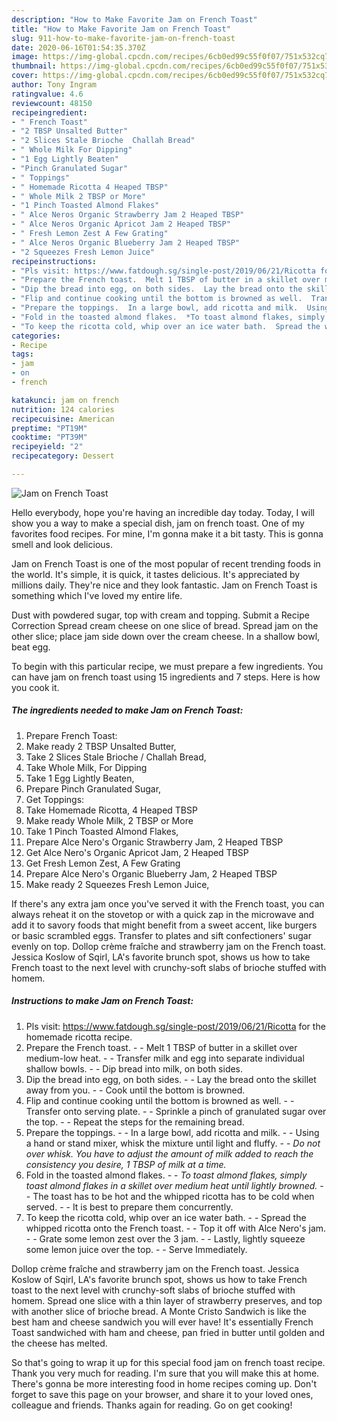 ```yaml
---
description: "How to Make Favorite Jam on French Toast"
title: "How to Make Favorite Jam on French Toast"
slug: 911-how-to-make-favorite-jam-on-french-toast
date: 2020-06-16T01:54:35.370Z
image: https://img-global.cpcdn.com/recipes/6cb0ed99c55f0f07/751x532cq70/jam-on-french-toast-recipe-main-photo.jpg
thumbnail: https://img-global.cpcdn.com/recipes/6cb0ed99c55f0f07/751x532cq70/jam-on-french-toast-recipe-main-photo.jpg
cover: https://img-global.cpcdn.com/recipes/6cb0ed99c55f0f07/751x532cq70/jam-on-french-toast-recipe-main-photo.jpg
author: Tony Ingram
ratingvalue: 4.6
reviewcount: 48150
recipeingredient:
- " French Toast"
- "2 TBSP Unsalted Butter"
- "2 Slices Stale Brioche  Challah Bread"
- " Whole Milk For Dipping"
- "1 Egg Lightly Beaten"
- "Pinch Granulated Sugar"
- " Toppings"
- " Homemade Ricotta 4 Heaped TBSP"
- " Whole Milk 2 TBSP or More"
- "1 Pinch Toasted Almond Flakes"
- " Alce Neros Organic Strawberry Jam 2 Heaped TBSP"
- " Alce Neros Organic Apricot Jam 2 Heaped TBSP"
- " Fresh Lemon Zest A Few Grating"
- " Alce Neros Organic Blueberry Jam 2 Heaped TBSP"
- "2 Squeezes Fresh Lemon Juice"
recipeinstructions:
- "Pls visit: https://www.fatdough.sg/single-post/2019/06/21/Ricotta for the homemade ricotta recipe."
- "Prepare the French toast.  Melt 1 TBSP of butter in a skillet over medium-low heat.  Transfer milk and egg into separate individual shallow bowls.  Dip bread into milk, on both sides."
- "Dip the bread into egg, on both sides.  Lay the bread onto the skillet away from you.  Cook until the bottom is browned."
- "Flip and continue cooking until the bottom is browned as well.  Transfer onto serving plate.  Sprinkle a pinch of granulated sugar over the top.  Repeat the steps for the remaining bread."
- "Prepare the toppings.  In a large bowl, add ricotta and milk.  Using a hand or stand mixer, whisk the mixture until light and fluffy.  *Do not over whisk. You have to adjust the amount of milk added to reach the consistency you desire, 1 TBSP of milk at a time.*"
- "Fold in the toasted almond flakes.  *To toast almond flakes, simply toast almond flakes in a skillet over medium heat until lightly browned.*  The toast has to be hot and the whipped ricotta has to be cold when served.  It is best to prepare them concurrently."
- "To keep the ricotta cold, whip over an ice water bath.  Spread the whipped ricotta onto the French toast.  Top it off with Alce Nero&#39;s jam.  Grate some lemon zest over the 3 jam.  Lastly, lightly squeeze some lemon juice over the top.  Serve Immediately."
categories:
- Recipe
tags:
- jam
- on
- french

katakunci: jam on french 
nutrition: 124 calories
recipecuisine: American
preptime: "PT19M"
cooktime: "PT39M"
recipeyield: "2"
recipecategory: Dessert

---
```



![Jam on French Toast](https://img-global.cpcdn.com/recipes/6cb0ed99c55f0f07/751x532cq70/jam-on-french-toast-recipe-main-photo.jpg)

Hello everybody, hope you're having an incredible day today. Today, I will show you a way to make a special dish, jam on french toast. One of my favorites food recipes. For mine, I'm gonna make it a bit tasty. This is gonna smell and look delicious.

Jam on French Toast is one of the most popular of recent trending foods in the world. It's simple, it is quick, it tastes delicious. It's appreciated by millions daily. They're nice and they look fantastic. Jam on French Toast is something which I've loved my entire life.

Dust with powdered sugar, top with cream and topping. Submit a Recipe Correction Spread cream cheese on one slice of bread. Spread jam on the other slice; place jam side down over the cream cheese. In a shallow bowl, beat egg.


To begin with this particular recipe, we must prepare a few ingredients. You can have jam on french toast using 15 ingredients and 7 steps. Here is how you cook it.

<!--inarticleads1-->

##### The ingredients needed to make Jam on French Toast:

1. Prepare  French Toast:
1. Make ready 2 TBSP Unsalted Butter,
1. Take 2 Slices Stale Brioche / Challah Bread,
1. Take  Whole Milk, For Dipping
1. Take 1 Egg Lightly Beaten,
1. Prepare Pinch Granulated Sugar,
1. Get  Toppings:
1. Take  Homemade Ricotta, 4 Heaped TBSP
1. Make ready  Whole Milk, 2 TBSP or More
1. Take 1 Pinch Toasted Almond Flakes,
1. Prepare  Alce Nero&#39;s Organic Strawberry Jam, 2 Heaped TBSP
1. Get  Alce Nero&#39;s Organic Apricot Jam, 2 Heaped TBSP
1. Get  Fresh Lemon Zest, A Few Grating
1. Prepare  Alce Nero&#39;s Organic Blueberry Jam, 2 Heaped TBSP
1. Make ready 2 Squeezes Fresh Lemon Juice,


If there&#39;s any extra jam once you&#39;ve served it with the French toast, you can always reheat it on the stovetop or with a quick zap in the microwave and add it to savory foods that might benefit from a sweet accent, like burgers or basic scrambled eggs. Transfer to plates and sift confectioners&#39; sugar evenly on top. Dollop crème fraîche and strawberry jam on the French toast. Jessica Koslow of Sqirl, LA&#39;s favorite brunch spot, shows us how to take French toast to the next level with crunchy-soft slabs of brioche stuffed with homem. 

<!--inarticleads2-->

##### Instructions to make Jam on French Toast:

1. Pls visit: https://www.fatdough.sg/single-post/2019/06/21/Ricotta for the homemade ricotta recipe.
1. Prepare the French toast. -  - Melt 1 TBSP of butter in a skillet over medium-low heat. -  - Transfer milk and egg into separate individual shallow bowls. -  - Dip bread into milk, on both sides.
1. Dip the bread into egg, on both sides. -  - Lay the bread onto the skillet away from you. -  - Cook until the bottom is browned.
1. Flip and continue cooking until the bottom is browned as well. -  - Transfer onto serving plate. -  - Sprinkle a pinch of granulated sugar over the top. -  - Repeat the steps for the remaining bread.
1. Prepare the toppings. -  - In a large bowl, add ricotta and milk. -  - Using a hand or stand mixer, whisk the mixture until light and fluffy. -  - *Do not over whisk. You have to adjust the amount of milk added to reach the consistency you desire, 1 TBSP of milk at a time.*
1. Fold in the toasted almond flakes. -  - *To toast almond flakes, simply toast almond flakes in a skillet over medium heat until lightly browned.* -  - The toast has to be hot and the whipped ricotta has to be cold when served. -  - It is best to prepare them concurrently.
1. To keep the ricotta cold, whip over an ice water bath. -  - Spread the whipped ricotta onto the French toast. -  - Top it off with Alce Nero&#39;s jam. -  - Grate some lemon zest over the 3 jam. -  - Lastly, lightly squeeze some lemon juice over the top. -  - Serve Immediately.


Dollop crème fraîche and strawberry jam on the French toast. Jessica Koslow of Sqirl, LA&#39;s favorite brunch spot, shows us how to take French toast to the next level with crunchy-soft slabs of brioche stuffed with homem. Spread one slice with a thin layer of strawberry preserves, and top with another slice of brioche bread. A Monte Cristo Sandwich is like the best ham and cheese sandwich you will ever have! It&#39;s essentially French Toast sandwiched with ham and cheese, pan fried in butter until golden and the cheese has melted. 

So that's going to wrap it up for this special food jam on french toast recipe. Thank you very much for reading. I'm sure that you will make this at home. There's gonna be more interesting food in home recipes coming up. Don't forget to save this page on your browser, and share it to your loved ones, colleague and friends. Thanks again for reading. Go on get cooking!
